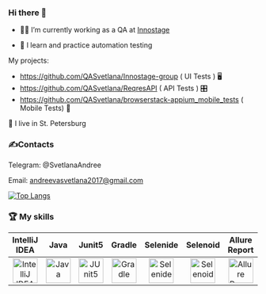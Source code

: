 ### Hi there 👋

- :woman_technologist: I’m currently working as a QA at <a href="https://innostage-group.ru">Innostage</a>

- :monocle_face:  I learn and practice automation testing 
 
My projects:
 - https://github.com/QASvetlana/Innostage-group ( UI Tests ) 🖥
 - https://github.com/QASvetlana/ReqresAPI ( API Tests ) 🎛
 - https://github.com/QASvetlana/browserstack-appium_mobile_tests ( Mobile Tests) 📲
 
 :slightly_smiling_face: I live in St. Petersburg
### :writing_hand:Contacts
Telegram: @SvetlanaAndree

Email: andreevasvetlana2017@gmail.com

[![Top Langs](https://github-readme-stats.vercel.app/api/top-langs/?username=QASvetlana)](https://github.com/QASvetlana/github-readme-stats)





### :trophy: My skills
| IntelliJ IDEA | Java | Junit5 | Gradle | Selenide | Selenoid | Allure Report | Jenkins | Jira | 
|:-------------:|:---------:|:-------:|:----:|:------:|:----:|:----:|:------:|:------:|
| <img src="https://starchenkov.pro/qa-guru/img/skills/Intelij_IDEA.svg" width="50" height="50"  alt="IntelliJ IDEA"> | <img src="https://starchenkov.pro/qa-guru/img/skills/Java.svg" width="50" height="50"  alt="Java"> | <img src="https://starchenkov.pro/qa-guru/img/skills/JUnit5.svg" width="50" height="50"  alt="JUnit5"> | <img src="https://starchenkov.pro/qa-guru/img/skills/Gradle.svg" width="50" height="50"  alt="Gradle"> | <img src="https://starchenkov.pro/qa-guru/img/skills/Selenide.svg" width="50" height="50"  alt="Selenide"> | <img src="https://starchenkov.pro/qa-guru/img/skills/Selenoid.svg" width="50" height="50"  alt="Selenoid"> | <img src="https://starchenkov.pro/qa-guru/img/skills/Allure_Report.svg" width="50" height="50"  alt="Allure Report"> | <img src="https://starchenkov.pro/qa-guru/img/skills/Jenkins.svg" width="50" height="50"  alt="Jenkins"> | <img src="https://starchenkov.pro/qa-guru/img/skills/Jira.svg" width="50" height="50"  alt="Jenkins"> |
